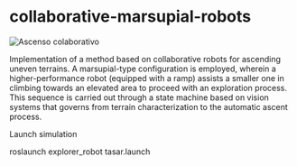 # collaborative-marsupial-robots
![Ascenso colaborativo](https://github.com/Robcib-GIT/collaborative-marsupial-robots/assets/57187750/1b458bde-e1e8-4917-93bf-322b24154481)

Implementation of a method based on collaborative robots for ascending uneven terrains. A marsupial-type configuration is employed, wherein a higher-performance robot (equipped with a ramp) assists a smaller one in climbing towards an elevated area to proceed with an exploration process. This sequence is carried out through a state machine based on vision systems that governs from terrain characterization to the automatic ascent process.

Launch simulation

roslaunch explorer_robot tasar.launch
